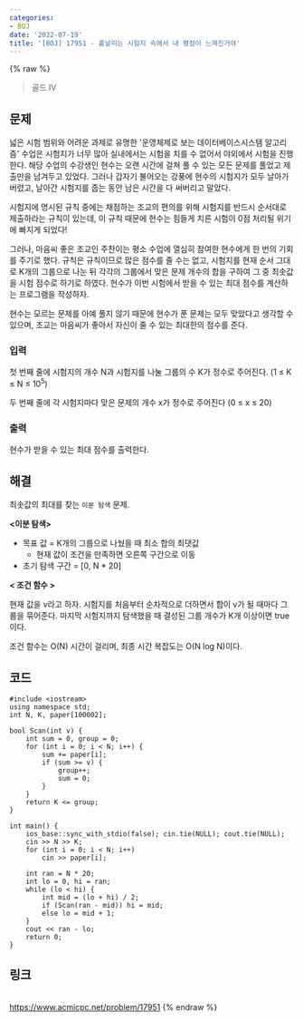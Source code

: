 ```yaml
---
categories:
- BOJ
date: '2022-07-19'
title: '[BOJ] 17951 - 흩날리는 시험지 속에서 내 평점이 느껴진거야'
---
```


{% raw %}
> 골드 IV<br>

## 문제
넓은 시험 범위와 어려운 과제로 유명한 '운영체제로 보는 데이터베이스시스템 알고리즘' 수업은 시험지가 너무 많아 실내에서는 시험을 치를 수 없어서 야외에서 시험을 진행한다. 해당 수업의 수강생인 현수는 오랜 시간에 걸쳐 풀 수 있는 모든 문제를 풀었고 제출만을 남겨두고 있었다. 그러나 갑자기 불어오는 강풍에 현수의 시험지가 모두 날아가 버렸고, 날아간 시험지를 줍는 동안 남은 시간을 다 써버리고 말았다.

시험지에 명시된 규칙 중에는 채점하는 조교의 편의를 위해 시험지를 반드시 순서대로 제출하라는 규칙이 있는데, 이 규칙 때문에 현수는 힘들게 치른 시험이 0점 처리될 위기에 빠지게 되었다!

그러나, 마음씨 좋은 조교인 주찬이는 평소 수업에 열심히 참여한 현수에게 한 번의 기회를 주기로 했다. 규칙은 규칙이므로 많은 점수를 줄 수는 없고, 시험지를 현재 순서 그대로 K개의 그룹으로 나눈 뒤 각각의 그룹에서 맞은 문제 개수의 합을 구하여 그 중 최솟값을 시험 점수로 하기로 하였다. 현수가 이번 시험에서 받을 수 있는 최대 점수를 계산하는 프로그램을 작성하자.

현수는 모르는 문제를 아예 풀지 않기 때문에 현수가 푼 문제는 모두 맞았다고 생각할 수 있으며, 조교는 마음씨가 좋아서 자신이 줄 수 있는 최대한의 점수를 준다.

### 입력
첫 번째 줄에 시험지의 개수 N과 시험지를 나눌 그룹의 수 K가 정수로 주어진다. (1 ≤ K ≤ N ≤ 10<sup>5</sup>)

두 번째 줄에 각 시험지마다 맞은 문제의 개수 x가 정수로 주어진다 (0 ≤ x ≤ 20)

### 출력
현수가 받을 수 있는 최대 점수를 출력한다.

## 해결
최솟값의 최대를 찾는 `이분 탐색` 문제.

**<이분 탐색>**
- 목표 값 = K개의 그룹으로 나눴을 때 최소 합의 최댓값
	- 현재 값이 조건을 만족하면 오른쪽 구간으로 이동
- 초기 탐색 구간 = [0, N * 20]

**< 조건 함수 >**

현재 값을 v라고 하자. 시험지를 처음부터 순차적으로 더하면서 합이 v가 될 때마다 그룹을 묶어준다. 마지막 시험지까지 탐색했을 때 결성된 그룹 개수가 K개 이상이면 true이다.

조건 함수는 O(N) 시간이 걸리며, 최종 시간 복잡도는 O(N log N)이다.

## 코드
```
#include <iostream>
using namespace std;
int N, K, paper[100002];

bool Scan(int v) {
	int sum = 0, group = 0;
	for (int i = 0; i < N; i++) {
		sum += paper[i];
		if (sum >= v) {
			group++;
			sum = 0;
		}
	}
	return K <= group;
}

int main() {
	ios_base::sync_with_stdio(false); cin.tie(NULL); cout.tie(NULL);
	cin >> N >> K;
	for (int i = 0; i < N; i++)
		cin >> paper[i];

	int ran = N * 20;
	int lo = 0, hi = ran;
	while (lo < hi) {
		int mid = (lo + hi) / 2;
		if (Scan(ran - mid)) hi = mid;
		else lo = mid + 1;
	}
	cout << ran - lo;
	return 0;
}
```

## 링크
<br>https://www.acmicpc.net/problem/17951
{% endraw %}